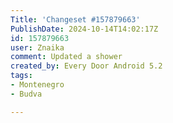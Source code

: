 ```yaml
---
Title: 'Changeset #157879663'
PublishDate: 2024-10-14T14:02:17Z
id: 157879663
user: Znaika
comment: Updated a shower
created_by: Every Door Android 5.2
tags:
- Montenegro
- Budva

---
```

